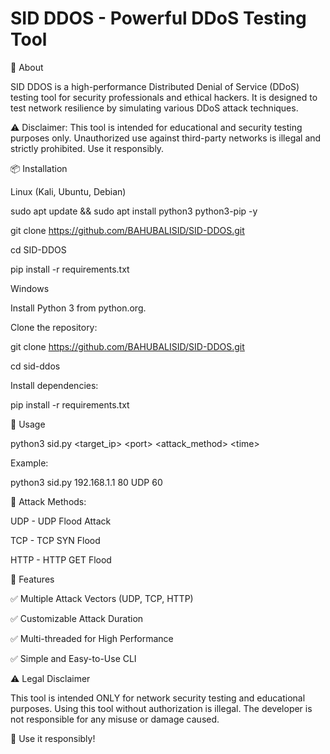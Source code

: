 # SID DDOS - Powerful DDoS Testing Tool



🚀 About



SID DDOS is a high-performance Distributed Denial of Service (DDoS) testing tool for security professionals and ethical hackers. It is designed to test network resilience by simulating various DDoS attack techniques.



⚠️ Disclaimer: This tool is intended for educational and security testing purposes only. Unauthorized use against third-party networks is illegal and strictly prohibited. Use it responsibly.



📦 Installation



Linux (Kali, Ubuntu, Debian)



sudo apt update && sudo apt install python3 python3-pip -y

git clone https://github.com/BAHUBALISID/SID-DDOS.git

cd SID-DDOS

pip install -r requirements.txt



Windows



Install Python 3 from python.org.



Clone the repository:



git clone https://github.com/BAHUBALISID/SID-DDOS.git

cd sid-ddos



Install dependencies:



pip install -r requirements.txt



🚀 Usage



python3 sid.py \<target\_ip> \<port> \<attack\_method> \<time>



Example:



python3 sid.py 192.168.1.1 80 UDP 60



📌 Attack Methods:



UDP - UDP Flood Attack



TCP - TCP SYN Flood



HTTP - HTTP GET Flood



🔧 Features



✅ Multiple Attack Vectors (UDP, TCP, HTTP)

✅ Customizable Attack Duration

✅ Multi-threaded for High Performance

✅ Simple and Easy-to-Use CLI



⚠️ Legal Disclaimer



This tool is intended ONLY for network security testing and educational purposes. Using this tool without authorization is illegal. The developer is not responsible for any misuse or damage caused.



🔹 Use it responsibly!

